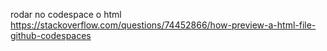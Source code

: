 rodar no codespace o html 
https://stackoverflow.com/questions/74452866/how-preview-a-html-file-github-codespaces 
